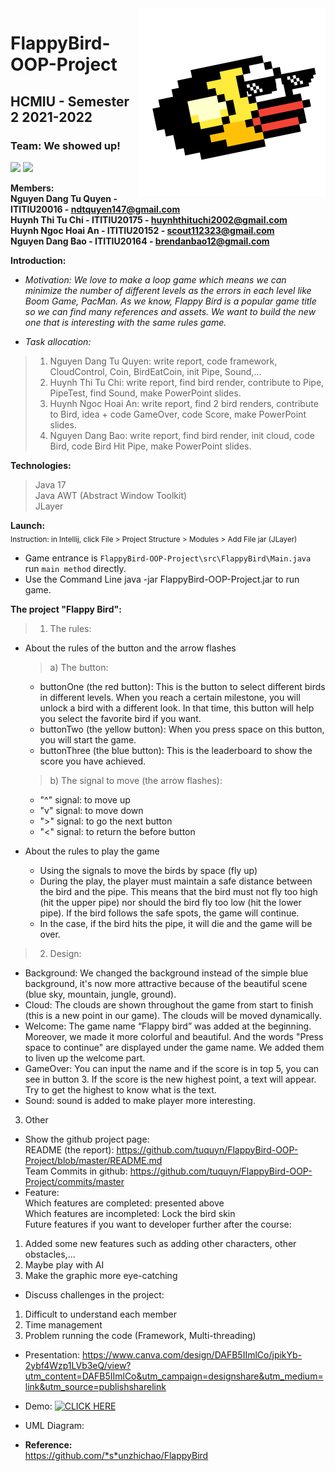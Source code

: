 <img src="src/resources/icon.png" align="right" width="300" height="300"/>

# FlappyBird-OOP-Project
## HCMIU - Semester 2 2021-2022
### Team: We showed up!
![](https://img.shields.io/badge/java-17-blue)
![](https://img.shields.io/badge/game-FlappyBird-brightgreen)

**Members:**  
**Nguyen Dang Tu Quyen - ITITIU20016 - ndtquyen147@gmail.com**  
**Huynh Thi Tu Chi - ITITIU20175 - huynhthituchi2002@gmail.com**  
**Huynh Ngoc Hoai An - ITITIU20152 - scout112323@gmail.com**  
**Nguyen Dang Bao - ITITIU20164 - brendanbao12@gmail.com**

**Introduction:**
* *Motivation: We love to make a loop game which means we can minimize the number of different levels as the errors in each level like Boom Game, PacMan.
  As we know, Flappy Bird is a popular game title so we can find many references and assets. We want to build the new one that is interesting with the same rules game.*  


* *Task allocation:*
>1. Nguyen Dang Tu Quyen: write report, code framework, CloudControl, Coin, BirdEatCoin, init Pipe, Sound,...
>2. Huynh Thi Tu Chi: write report, find bird render, contribute to Pipe, PipeTest, find Sound, make PowerPoint slides.  
>3. Huynh Ngoc Hoai An: write report, find 2 bird renders, contribute to Bird, idea + code GameOver, code Score, make PowerPoint slides.
>4. Nguyen Dang Bao: write report, find bird render, init cloud, code Bird, code Bird Hit Pipe, make PowerPoint slides.

**Technologies:**
> Java 17  
> Java AWT (Abstract Window Toolkit)  
> JLayer

**Launch:**  
<sub> Instruction: in Intellij, click File > Project Structure > Modules > Add File jar (JLayer)</sub>
- Game entrance is `FlappyBird-OOP-Project\src\FlappyBird\Main.java` run `main method` directly.
- Use the Command Line java -jar FlappyBird-OOP-Project.jar to run game.

**The project "Flappy Bird":**
> 1. The rules:
- About the rules of the button and the arrow flashes
  > a) The button:
    + buttonOne (the red button): This is the button to select different birds in different levels. When you reach a certain milestone, you will unlock a bird with          a different look. In that time, this button will help you select the favorite bird if you want.
    + buttonTwo (the yellow button): When you press space on this button, you will start the game.
    + buttonThree (the blue button): This is the leaderboard to show the score you have achieved.

  > b) The signal to move (the arrow flashes):
    + "^" signal: to move up
    + "v" signal: to move down
    + ">" signal: to go the next button
    + "<" signal: to return the before button
- About the rules to play the game
    + Using the signals to move the birds by space (fly up)
    + During the play, the player must maintain a safe distance between the bird and the pipe. This means that the bird must not fly too high (hit the upper pipe)           nor should the bird fly too low (hit the lower pipe). If the bird follows the safe spots, the game will continue.
    + In the case, if the bird hits the pipe, it will die and the game will be over.
> 2. Design:
- Background: We changed the background instead of the simple blue background, it's now more attractive because of the beautiful scene (blue sky, mountain, jungle,       ground).
- Cloud: The clouds are shown throughout the game from start to finish (this is a new point in our game). The clouds will be moved dynamically.
- Welcome: The game name “Flappy bird” was added at the beginning. Moreover, we made it more colorful and beautiful. And the words "Press space to continue" are         displayed under the game name. We added them to liven up the welcome part.
- GameOver: You can input the name and if the score is in top 5, you can see in button 3. If the score is the new highest point, a text will appear. Try to get the highest to know what is the text.  
- Sound: sound is added to make player more interesting.  
3. Other
* Show the github project page:  
README (the report): https://github.com/tuquyn/FlappyBird-OOP-Project/blob/master/README.md  
Team Commits in github: https://github.com/tuquyn/FlappyBird-OOP-Project/commits/master  
* Feature:  
  Which features are completed: presented above   
  Which features are incompleted: Lock the bird skin  
  Future features if you want to developer further after the course:
1. Added some new features such as adding other characters, other obstacles,...
2. Maybe play with AI
3. Make the graphic more eye-catching
* Discuss challenges in the project:  
1. Difficult to understand each member
2. Time management
3. Problem running the code
  (Framework, Multi-threading)
* Presentation: https://www.canva.com/design/DAFB5IImlCo/jpikYb-2ybf4Wzp1LVb3eQ/view?utm_content=DAFB5IImlCo&utm_campaign=designshare&utm_medium=link&utm_source=publishsharelink

* Demo:
[![CLICK HERE]()](https://youtu.be/DRmF7pDvQPs)


* UML Diagram:  

* **Reference:**  
https://github.com/*s*unzhichao/FlappyBird